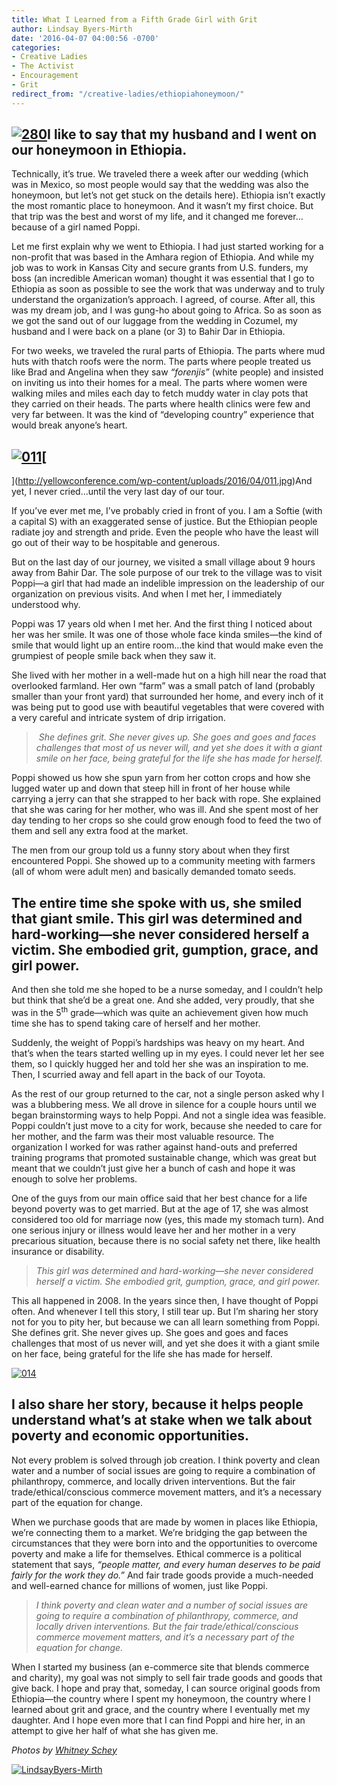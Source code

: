 ```yaml
---
title: What I Learned from a Fifth Grade Girl with Grit
author: Lindsay Byers-Mirth
date: '2016-04-07 04:00:56 -0700'
categories:
- Creative Ladies
- The Activist
- Encouragement
- Grit
redirect_from: "/creative-ladies/ethiopiahoneymoon/"
---
```


## [![280](http://yellowconference.com/wp-content/uploads/2016/04/280.jpg)](http://yellowconference.com/wp-content/uploads/2016/04/280.jpg)I like to say that my husband and I went on our honeymoon in Ethiopia.

Technically, it’s true. We traveled there a week after our wedding (which was in Mexico, so most people would say that the wedding was also the honeymoon, but let’s not get stuck on the details here). Ethiopia isn’t exactly the most romantic place to honeymoon. And it wasn’t my first choice. But that trip was the best and worst of my life, and it changed me forever…because of a girl named Poppi.

Let me first explain why we went to Ethiopia. I had just started working for a non-profit that was based in the Amhara region of Ethiopia. And while my job was to work in Kansas City and secure grants from U.S. funders, my boss (an incredible American woman) thought it was essential that I go to Ethiopia as soon as possible to see the work that was underway and to truly understand the organization’s approach. I agreed, of course. After all, this was my dream job, and I was gung-ho about going to Africa. So as soon as we got the sand out of our luggage from the wedding in Cozumel, my husband and I were back on a plane (or 3) to Bahir Dar in Ethiopia.

For two weeks, we traveled the rural parts of Ethiopia. The parts where mud huts with thatch roofs were the norm. The parts where people treated us like Brad and Angelina when they saw _“forenjis”_ (white people) and insisted on inviting us into their homes for a meal. The parts where women were walking miles and miles each day to fetch muddy water in clay pots that they carried on their heads. The parts where health clinics were few and very far between. It was the kind of “developing country” experience that would break anyone’s heart.

## [![011](http://yellowconference.com/wp-content/uploads/2016/04/011.jpg)](http://yellowconference.com/wp-content/uploads/2016/04/011.jpg)[  
](http://yellowconference.com/wp-content/uploads/2016/04/011.jpg)And yet, I never cried…until the very last day of our tour.

If you’ve ever met me, I’ve probably cried in front of you. I am a Softie (with a capital S) with an exaggerated sense of justice. But the Ethiopian people radiate joy and strength and pride. Even the people who have the least will go out of their way to be hospitable and generous.

But on the last day of our journey, we visited a small village about 9 hours away from Bahir Dar. The sole purpose of our trek to the village was to visit Poppi—a girl that had made an indelible impression on the leadership of our organization on previous visits. And when I met her, I immediately understood why.

Poppi was 17 years old when I met her. And the first thing I noticed about her was her smile. It was one of those whole face kinda smiles—the kind of smile that would light up an entire room…the kind that would make even the grumpiest of people smile back when they saw it.

She lived with her mother in a well-made hut on a high hill near the road that overlooked farmland. Her own “farm” was a small patch of land (probably smaller than your front yard) that surrounded her home, and every inch of it was being put to good use with beautiful vegetables that were covered with a very careful and intricate system of drip irrigation.

>  _She defines grit. She never gives up. She goes and goes and faces challenges that most of us never will, and yet she does it with a giant smile on her face, being grateful for the life she has made for herself._

Poppi showed us how she spun yarn from her cotton crops and how she lugged water up and down that steep hill in front of her house while carrying a jerry can that she strapped to her back with rope. She explained that she was caring for her mother, who was ill. And she spent most of her day tending to her crops so she could grow enough food to feed the two of them and sell any extra food at the market.

The men from our group told us a funny story about when they first encountered Poppi. She showed up to a community meeting with farmers (all of whom were adult men) and basically demanded tomato seeds.

## The entire time she spoke with us, she smiled that giant smile. This girl was determined and hard-working—she never considered herself a victim. She embodied grit, gumption, grace, and girl power.

And then she told me she hoped to be a nurse someday, and I couldn’t help but think that she’d be a great one. And she added, very proudly, that she was in the 5<sup>th</sup> grade—which was quite an achievement given how much time she has to spend taking care of herself and her mother.

Suddenly, the weight of Poppi’s hardships was heavy on my heart. And that’s when the tears started welling up in my eyes. I could never let her see them, so I quickly hugged her and told her she was an inspiration to me. Then, I scurried away and fell apart in the back of our Toyota.

As the rest of our group returned to the car, not a single person asked why I was a blubbering mess. We all drove in silence for a couple hours until we began brainstorming ways to help Poppi. And not a single idea was feasible. Poppi couldn’t just move to a city for work, because she needed to care for her mother, and the farm was their most valuable resource. The organization I worked for was rather against hand-outs and preferred training programs that promoted sustainable change, which was great but meant that we couldn’t just give her a bunch of cash and hope it was enough to solve her problems.

One of the guys from our main office said that her best chance for a life beyond poverty was to get married. But at the age of 17, she was almost considered too old for marriage now (yes, this made my stomach turn). And one serious injury or illness would leave her and her mother in a very precarious situation, because there is no social safety net there, like health insurance or disability.

> _This girl was determined and hard-working—she never considered herself a victim. She embodied grit, gumption, grace, and girl power._

This all happened in 2008\. In the years since then, I have thought of Poppi often. And whenever I tell this story, I still tear up. But I’m sharing her story not for you to pity her, but because we can all learn something from Poppi. She defines grit. She never gives up. She goes and goes and faces challenges that most of us never will, and yet she does it with a giant smile on her face, being grateful for the life she has made for herself.

[![014](http://yellowconference.com/wp-content/uploads/2016/04/014.jpg)](http://yellowconference.com/wp-content/uploads/2016/04/014.jpg)

## **I also share her story, because it helps people understand what’s at stake when we talk about poverty and economic opportunities.**

Not every problem is solved through job creation. I think poverty and clean water and a number of social issues are going to require a combination of philanthropy, commerce, and locally driven interventions. But the fair trade/ethical/conscious commerce movement matters, and it’s a necessary part of the equation for change.

When we purchase goods that are made by women in places like Ethiopia, we’re connecting them to a market. We’re bridging the gap between the circumstances that they were born into and the opportunities to overcome poverty and make a life for themselves. Ethical commerce is a political statement that says, _“people matter, and every human deserves to be paid fairly for the work they do.”_ And fair trade goods provide a much-needed and well-earned chance for millions of women, just like Poppi.

> _I think poverty and clean water and a number of social issues are going to require a combination of philanthropy, commerce, and locally driven interventions. But the fair trade/ethical/conscious commerce movement matters, and it’s a necessary part of the equation for change._

When I started my business (an e-commerce site that blends commerce and charity), my goal was not simply to sell fair trade goods and goods that give back. I hope and pray that, someday, I can source original goods from Ethiopia—the country where I spent my honeymoon, the country where I learned about grit and grace, and the country where I eventually met my daughter. And I hope even more that I can find Poppi and hire her, in an attempt to give her half of what she has given me.

_Photos by [Whitney Schey](http://whitneydarling.com/)_

[![LindsayByers-Mirth](http://yellowconference.com/wp-content/uploads/2016/03/LindsayByers-Mirth.jpg)](http://www.societyb.com/)
